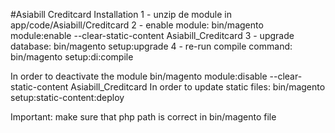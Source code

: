 #Asiabill Creditcard
Installation
1 - unzip de module in app/code/Asiabill/Creditcard
2 - enable module: bin/magento module:enable --clear-static-content Asiabill_Creditcard
3 - upgrade database: bin/magento setup:upgrade
4 - re-run compile command: bin/magento setup:di:compile

In order to deactivate the module bin/magento module:disable --clear-static-content Asiabill_Creditcard
In order to update static files: bin/magento setup:static-content:deploy

Important: make sure that php path is correct in bin/magento file
